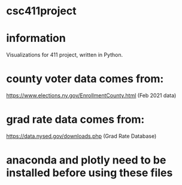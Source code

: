# csc411project

# information
Visualizations for 411 project, written in Python.

# county voter data comes from:
https://www.elections.ny.gov/EnrollmentCounty.html
(Feb 2021 data)

# grad rate data comes from:
https://data.nysed.gov/downloads.php
(Grad Rate Database)

# anaconda and plotly need to be installed before using these files

